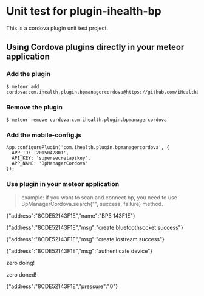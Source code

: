 # Unit test for plugin-ihealth-bp

This is a cordova plugin unit test project.


## Using Cordova plugins directly in your meteor application

### Add the plugin

    $ meteor add cordova:com.ihealth.plugin.bpmanagercordova@https://github.com/iHealthLab/labs/tree/master/cordovaPluginForBp/tarball/bdaeac2cd9154dfe08911e88bf6c7e199fe0f28b


### Remove the plugin

    $ meteor remove cordova:com.ihealth.plugin.bpmanagercordova
    
### Add the mobile-config.js

```
App.configurePlugin('com.ihealth.plugin.bpmanagercordova', {
  APP_ID: '2015042801',
  API_KEY: 'supersecretapikey',
  APP_NAME: 'BpManagerCordova'
});
```

### Use plugin in your meteor application

> example:
if you want to scan and connect bp, you need to use BpManagerCordova.search("", success, failure) method.

{"address":"8CDE52143F1E","name":"BP5 143F1E"}

{"address":"8CDE52143F1E","msg":"create bluetoothsocket success"}

{"address":"8CDE52143F1E","msg":"create iostream success"}

{"address":"8CDE52143F1E","msg":"authenticate device"}

zero doing!

zero doned!

{"address":"8CDE52143F1E","pressure":"0"}